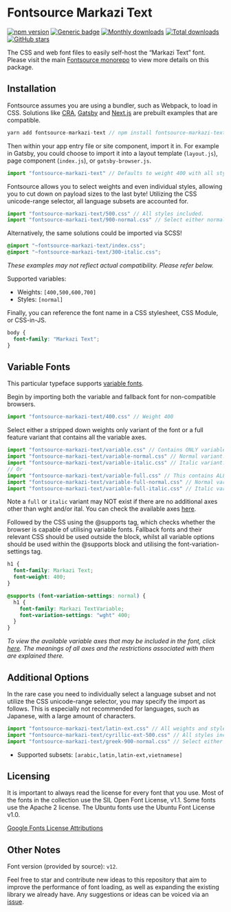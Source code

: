 # Fontsource Markazi Text

[![npm version](https://badge.fury.io/js/fontsource-markazi-text.svg)](https://www.npmjs.com/package/fontsource-markazi-text) [![Generic badge](https://img.shields.io/badge/fontsource-passing-brightgreen)](https://github.com/fontsource/fontsource) [![Monthly downloads](https://badgen.net/npm/dm/fontsource-markazi-text)](https://github.com/fontsource/fontsource) [![Total downloads](https://badgen.net/npm/dt/fontsource-markazi-text)](https://github.com/fontsource/fontsource) [![GitHub stars](https://img.shields.io/github/stars/DecliningLotus/fontsource.svg?style=social&label=Star)](https://github.com/fontsource/fontsource/stargazers)

The CSS and web font files to easily self-host the “Markazi Text” font. Please visit the main [Fontsource monorepo](https://github.com/fontsource/fontsource) to view more details on this package.

## Installation

Fontsource assumes you are using a bundler, such as Webpack, to load in CSS. Solutions like [CRA](https://create-react-app.dev/), [Gatsby](https://www.gatsbyjs.org/) and [Next.js](https://nextjs.org/) are prebuilt examples that are compatible.

```javascript
yarn add fontsource-markazi-text // npm install fontsource-markazi-text
```

Then within your app entry file or site component, import it in. For example in Gatsby, you could choose to import it into a layout template (`layout.js`), page component (`index.js`), or `gatsby-browser.js`.

```javascript
import "fontsource-markazi-text" // Defaults to weight 400 with all styles included.
```

Fontsource allows you to select weights and even individual styles, allowing you to cut down on payload sizes to the last byte! Utilizing the CSS unicode-range selector, all language subsets are accounted for.

```javascript
import "fontsource-markazi-text/500.css" // All styles included.
import "fontsource-markazi-text/900-normal.css" // Select either normal or italic.
```

Alternatively, the same solutions could be imported via SCSS!

```scss
@import "~fontsource-markazi-text/index.css";
@import "~fontsource-markazi-text/300-italic.css";
```

_These examples may not reflect actual compatibility. Please refer below._

Supported variables:

- Weights: `[400,500,600,700]`
- Styles: `[normal]`

Finally, you can reference the font name in a CSS stylesheet, CSS Module, or CSS-in-JS.

```css
body {
  font-family: "Markazi Text";
}
```

## Variable Fonts

This particular typeface supports [variable fonts](https://developer.mozilla.org/en-US/docs/Web/CSS/CSS_Fonts/Variable_Fonts_Guide).

Begin by importing both the variable and fallback font for non-compatible browsers.

```js
import "fontsource-markazi-text/400.css" // Weight 400
```

Select either a stripped down weights only variant of the font or a full feature variant that contains all the variable axes.

```js
import "fontsource-markazi-text/variable.css" // Contains ONLY variable weights and no other axes. Both normal and italic.
import "fontsource-markazi-text/variable-normal.css" // Normal variant.
import "fontsource-markazi-text/variable-italic.css" // Italic variant.
// Or
import "fontsource-markazi-text/variable-full.css" // This contains ALL variable axes. Font files are larger. Both normal and italic.
import "fontsource-markazi-text/variable-full-normal.css" // Normal variant.
import "fontsource-markazi-text/variable-full-italic.css" // Italic variant.
```

Note a `full` or `italic` variant may NOT exist if there are no additional axes other than wght and/or ital. You can check the available axes [here](https://fonts.google.com/variablefonts).

Followed by the CSS using the @supports tag, which checks whether the browser is capable of utilising variable fonts. Fallback fonts and their relevant CSS should be used outside the block, whilst all variable options should be used within the @supports block and utilising the font-variation-settings tag.

```css
h1 {
  font-family: Markazi Text;
  font-weight: 400;
}

@supports (font-variation-settings: normal) {
  h1 {
    font-family: Markazi TextVariable;
    font-variation-settings: "wght" 400;
  }
}
```

_To view the available variable axes that may be included in the font, click [here](https://fonts.google.com/variablefonts). The meanings of all axes and the restrictions associated with them are explained there._

## Additional Options

In the rare case you need to individually select a language subset and not utilize the CSS unicode-range selector, you may specify the import as follows. This is especially not recommended for languages, such as Japanese, with a large amount of characters.

```javascript
import "fontsource-markazi-text/latin-ext.css" // All weights and styles included.
import "fontsource-markazi-text/cyrillic-ext-500.css" // All styles included.
import "fontsource-markazi-text/greek-900-normal.css" // Select either normal or italic.
```

- Supported subsets: `[arabic,latin,latin-ext,vietnamese]`

## Licensing

It is important to always read the license for every font that you use.
Most of the fonts in the collection use the SIL Open Font License, v1.1. Some fonts use the Apache 2 license. The Ubuntu fonts use the Ubuntu Font License v1.0.

[Google Fonts License Attributions](https://fonts.google.com/attribution)

## Other Notes

Font version (provided by source): `v12`.

Feel free to star and contribute new ideas to this repository that aim to improve the performance of font loading, as well as expanding the existing library we already have. Any suggestions or ideas can be voiced via an [issue](https://github.com/fontsource/fontsource/issues).
